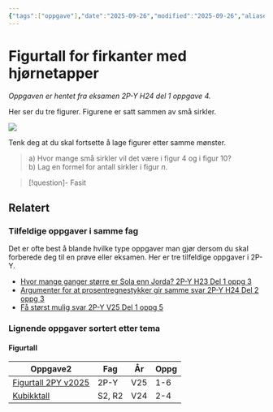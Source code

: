 ```yaml
---
{"tags":["oppgave"],"date":"2025-09-26","modified":"2025-09-26","aliases":[],"dg-publish":true,"temaer":["figurtall"],"fag":["2p-y"],"eksamen":"h24","del":1,"oppgave":4,"title":"Figurtall for firkanter med hjørnetapper","source":null,"todo":null,"permalink":"/figurtall-for-firkanter-med-hjornetapper/","dgPassFrontmatter":true}
---
```



# Figurtall for firkanter med hjørnetapper

<p><span><em>Oppgaven er hentet fra eksamen 2P-Y H24 del 1 oppgave 4.</em></span></p>

Her ser du tre figurer. Figurene er satt sammen av små sirkler.  

![](/img/user/_resources/2py-h24-figurtall.png)

Tenk deg at du skal fortsette å lage figurer etter samme mønster.  

> a) Hvor mange små sirkler vil det være i figur 4 og i figur 10?  
> b) Lag en formel for antall sirkler i figur $n$.  

>[!question]- Fasit
> 
>

## Relatert
<h3><span>Tilfeldige oppgaver i samme fag</span></h3><p><span>Det er ofte best å blande hvilke type oppgaver man gjør dersom du skal forberede deg til en prøve eller eksamen. Her er tre tilfeldige oppgaver i 2P-Y.</span></p><div><ul class="dataview list-view-ul"><li><span><a data-tooltip-position="top" aria-label="Hvor mange ganger større er Sola enn Jorda?.md" data-href="Hvor mange ganger større er Sola enn Jorda?.md" href="Hvor mange ganger større er Sola enn Jorda?.md" class="internal-link" target="_blank" rel="noopener nofollow">Hvor mange ganger større er Sola enn Jorda? 2P-Y H23 Del 1 oppg 3</a></span></li><li><span><a data-tooltip-position="top" aria-label="Argumenter for at prosentregnestykker gir samme svar.md" data-href="Argumenter for at prosentregnestykker gir samme svar.md" href="Argumenter for at prosentregnestykker gir samme svar.md" class="internal-link" target="_blank" rel="noopener nofollow">Argumenter for at prosentregnestykker gir samme svar 2P-Y H24 Del 2 oppg 3</a></span></li><li><span><a data-tooltip-position="top" aria-label="Få størst mulig svar.md" data-href="Få størst mulig svar.md" href="Få størst mulig svar.md" class="internal-link" target="_blank" rel="noopener nofollow">Få størst mulig svar 2P-Y V25 Del 1 oppg 5</a></span></li></ul></div><h3><span>Lignende oppgaver sortert etter tema</span></h3><h4><span>Figurtall</span></h4><div><table class="dataview table-view-table"><thead class="table-view-thead"><tr class="table-view-tr-header"><th class="table-view-th"><span>Oppgave</span><span class="dataview small-text">2</span></th><th class="table-view-th"><span>Fag</span></th><th class="table-view-th"><span>År</span></th><th class="table-view-th"><span>Oppg</span></th></tr></thead><tbody class="table-view-tbody"><tr><td><span><a data-tooltip-position="top" aria-label="Figurtall 2PY v2025.md" data-href="Figurtall 2PY v2025.md" href="Figurtall 2PY v2025.md" class="internal-link" target="_blank" rel="noopener nofollow">Figurtall 2PY v2025</a></span></td><td><span>2P-Y</span></td><td><span>V25</span></td><td><span>1-6</span></td></tr><tr><td><span><a data-tooltip-position="top" aria-label="Kubikktall.md" data-href="Kubikktall.md" href="Kubikktall.md" class="internal-link" target="_blank" rel="noopener nofollow">Kubikktall</a></span></td><td><span>S2, R2</span></td><td><span>V24</span></td><td><span>2-4</span></td></tr></tbody></table></div>
